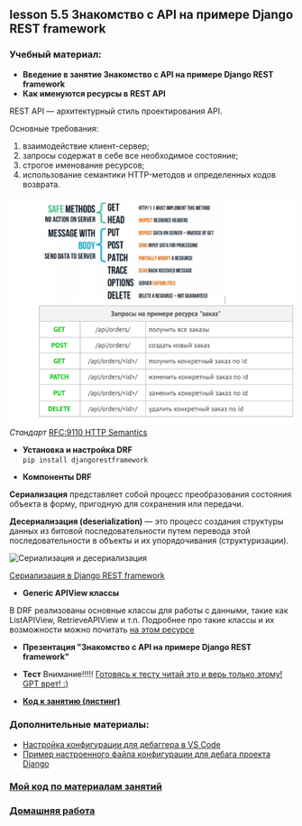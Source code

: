 ## lesson 5.5 Знакомство с API на примере Django REST framework

### Учебный материал:
- **Введение в занятие Знакомство с API на примере Django REST framework**
- **Как именуются ресурсы в REST API**

REST API — архитектурный стиль проектирования API.

Основные требования:

1. взаимодействие клиент-сервер;
2. запросы содержат в себе все необходимое состояние;
3. строгое именование ресурсов;
4. использование семантики HTTP-методов и определенных кодов возврата.

![Как_именуются_ресурсы.png](../lesson_5.5/images/Как_именуются_ресурсы.png) 
<br> *Стандарт* [RFC:9110 HTTP Semantics](https://datatracker.ietf.org/doc/html/rfc9110#name-methods)

- **Установка и настройка DRF**
<br> `pip install djangorestframework`

- **Компоненты DRF**

**Сериализация** представляет собой процесс преобразования состояния объекта в форму, пригодную для сохранения или передачи.

**Десериализация (deserialization)** — это процесс создания структуры данных из битовой последовательности путем перевода этой последовательности в объекты и их упорядочивания (структуризации).

![Сериализация и десериализация](https://storage.yandexcloud.net/wr4img/11143650864_image82_5d55faab74b5f279e419fa21_jpg.jpeg)

[Сериализация в Django REST framework](https://www.django-rest-framework.org/api-guide/fields/#imagefield)

- **Generic APIView классы**

В DRF реализованы основные классы для работы с данными, такие как ListAPIView, RetrieveAPIView и т.п. Подробнее про такие классы и их возможности можно почитать [на этом ресурсе](https://www.django-rest-framework.org/api-guide/generic-views/)

- **Презентация "Знакомство с API на примере Django REST framework"**
- **Тест** Внимание!!!!! [Готовясь к тесту читай это и верь только этому! GPT врет! :)](https://datatracker.ietf.org/doc/html/rfc9110#name-methods)

- **[Код к занятию (листинг)](../DJ_code/api)**

### Дополнительные материалы:

- [Настройка конфигурации для дебаггера в VS Code](../lesson_5.1/debug_config)
- [Пример настроенного файла конфигурации для дебага проекта Django](.vscode)

### [Мой код по материалам занятий](../lesson_5.1/dj_proect/)

### [Домашняя работа](../dj-homeworks/3.1-drf-intro/)
